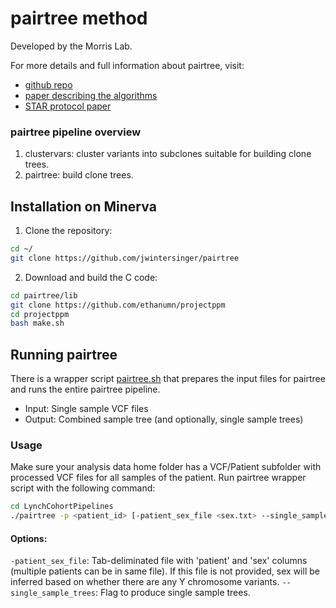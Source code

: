 # pairtree method 

Developed by the Morris Lab.

For more details and full information about pairtree, visit:
 - [github repo](https://github.com/morrislab/pairtree)
 - [paper describing the algorithms](https://aacrjournals.org/bloodcancerdiscov/article/3/3/208/694689/Reconstructing-Complex-Cancer-Evolutionary)
 - [STAR protocol paper](https://pubmed.ncbi.nlm.nih.gov/36129821/)

### pairtree pipeline overview
1. clustervars: cluster variants into subclones suitable for building clone trees.
2. pairtree: build clone trees.


## Installation on Minerva

1. Clone the repository:
```bash
cd ~/
git clone https://github.com/jwintersinger/pairtree  
```

2. Download and build the C code:
```bash
cd pairtree/lib
git clone https://github.com/ethanumn/projectppm
cd projectppm
bash make.sh
```

## Running pairtree

There is a wrapper script [pairtree.sh](pairtree.sh) that prepares the input files for pairtree and runs the entire pairtree pipeline.

- Input: Single sample VCF files
- Output: Combined sample tree (and optionally, single sample trees)

### Usage

Make sure your analysis data home folder has a VCF/Patient subfolder with processed VCF files for all samples of the patient. Run pairtree wrapper script with the following command:
```bash
cd LynchCohortPipelines
./pairtree -p <patient_id> [-patient_sex_file <sex.txt> --single_sample_trees]
```

#### Options:
`-patient_sex_file`: Tab-deliminated file with 'patient' and 'sex' columns (multiple patients can be in same file). If this file is not provided, sex will be inferred based on whether there are any Y chromosome variants.
`--single_sample_trees`: Flag to produce single sample trees.